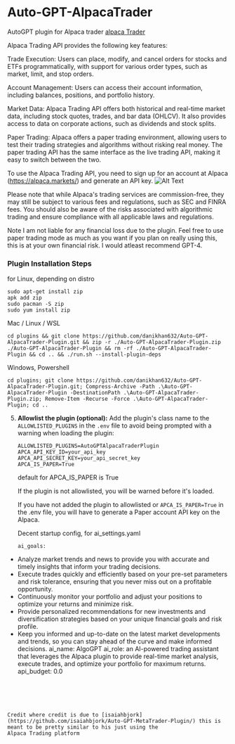# Auto-GPT-AlpacaTrader


AutoGPT plugin for Alpaca trader
[alpaca Trader](https://app.alpaca.markets/paper/dashboard/overview)

Alpaca Trading API provides the following key features:

Trade Execution: Users can place, modify, and cancel orders for stocks and ETFs programmatically, with support for various order types, such as market, limit, and stop orders.

Account Management: Users can access their account information, including balances, positions, and portfolio history.

Market Data: Alpaca Trading API offers both historical and real-time market data, including stock quotes, trades, and bar data (OHLCV). It also provides access to data on corporate actions, such as dividends and stock splits.

Paper Trading: Alpaca offers a paper trading environment, allowing users to test their trading strategies and algorithms without risking real money. The paper trading API has the same interface as the live trading API, making it easy to switch between the two.


To use the Alpaca Trading API, you need to sign up for an account at Alpaca (https://alpaca.markets/) and generate an API key.
![Alt Text](https://i.imgur.com/rGqmWwW.png)


Please note that while Alpaca's trading services are commission-free, they may still be subject to various fees and regulations, such as SEC and FINRA fees. You should also be aware of the risks associated with algorithmic trading and ensure compliance with all applicable laws and regulations.

Note I am not liable for any financial loss due to the plugin.
Feel free to use paper trading mode as much as you want if you plan on really
using this, this is at your own financial risk. I would atleast recommend GPT-4.


### Plugin Installation Steps

for Linux, depending on distro
```
sudo apt-get install zip
apk add zip
sudo pacman -S zip
sudo yum install zip
```
Mac / Linux / WSL
```
cd plugins && git clone https://github.com/danikhan632/Auto-GPT-AlpacaTrader-Plugin.git && zip -r ./Auto-GPT-AlpacaTrader-Plugin.zip ./Auto-GPT-AlpacaTrader-Plugin && rm -rf ./Auto-GPT-AlpacaTrader-Plugin && cd .. && ./run.sh --install-plugin-deps

```
Windows, Powershell
```
cd plugins; git clone https://github.com/danikhan632/Auto-GPT-AlpacaTrader-Plugin.git; Compress-Archive -Path .\Auto-GPT-AlpacaTrader-Plugin -DestinationPath .\Auto-GPT-AlpacaTrader-Plugin.zip; Remove-Item -Recurse -Force .\Auto-GPT-AlpacaTrader-Plugin; cd ..
```



5. **Allowlist the plugin (optional):**
   Add the plugin's class name to the `ALLOWLISTED_PLUGINS` in the `.env` file to avoid being prompted with a warning when loading the plugin:

   ``` shell
   ALLOWLISTED_PLUGINS=AutoGPTAlpacaTraderPlugin
   APCA_API_KEY_ID=your_api_key
   APCA_API_SECRET_KEY=your_api_secret_key
   APCA_IS_PAPER=True 
   ```
   default for APCA_IS_PAPER is True 

   If the plugin is not allowlisted, you will be warned before it's loaded. 
   
   If you have not added the plugin to allowlisted or `APCA_IS_PAPER=True` in the .env file, you will have to generate a Paper account API key on the Alpaca.

   Decent startup config, for ai_settings.yaml
   ```
   ai_goals:
- Analyze market trends and news to provide you with accurate and timely insights
  that inform your trading decisions.
- Execute trades quickly and efficiently based on your pre-set parameters and risk
  tolerance, ensuring that you never miss out on a profitable opportunity.
- Continuously monitor your portfolio and adjust your positions to optimize your returns
  and minimize risk.
- Provide personalized recommendations for new investments and diversification strategies
  based on your unique financial goals and risk profile.
- Keep you informed and up-to-date on the latest market developments and trends, so
  you can stay ahead of the curve and make informed decisions.
ai_name: AlgoGPT
ai_role: an AI-powered trading assistant that leverages the Alpaca plugin to provide
  real-time market analysis, execute trades, and optimize your portfolio for maximum
  returns.
api_budget: 0.0
```





Credit where credit is due to [isaiahbjork](https://github.com/isaiahbjork/Auto-GPT-MetaTrader-Plugin/) this is meant to be pretty similar to his just using the
Alpaca Trading platform
